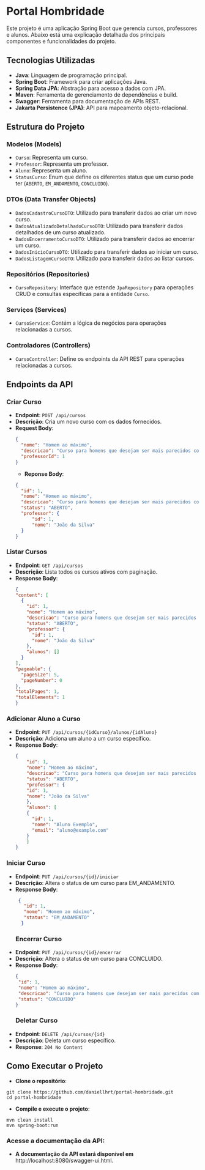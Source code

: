 # Portal Hombridade

Este projeto é uma aplicação Spring Boot que gerencia cursos, professores e alunos. Abaixo está uma explicação detalhada
dos principais componentes e funcionalidades do projeto.

## Tecnologias Utilizadas

- **Java**: Linguagem de programação principal.
- **Spring Boot**: Framework para criar aplicações Java.
- **Spring Data JPA**: Abstração para acesso a dados com JPA.
- **Maven**: Ferramenta de gerenciamento de dependências e build.
- **Swagger**: Ferramenta para documentação de APIs REST.
- **Jakarta Persistence (JPA)**: API para mapeamento objeto-relacional.

## Estrutura do Projeto

### Modelos (Models)

- `Curso`: Representa um curso.
- `Professor`: Representa um professor.
- `Aluno`: Representa um aluno.
- `StatusCurso`: Enum que define os diferentes status que um curso pode ter (`ABERTO`, `EM_ANDAMENTO`, `CONCLUIDO`).

### DTOs (Data Transfer Objects)

- `DadosCadastroCursoDTO`: Utilizado para transferir dados ao criar um novo curso.
- `DadosAtualizadoDetalhadoCursoDTO`: Utilizado para transferir dados detalhados de um curso atualizado.
- `DadosEncerramentoCursoDTO`: Utilizado para transferir dados ao encerrar um curso.
- `DadosInicioCursoDTO`: Utilizado para transferir dados ao iniciar um curso.
- `DadosListagemCursoDTO`: Utilizado para transferir dados ao listar cursos.

### Repositórios (Repositories)

- `CursoRepository`: Interface que estende `JpaRepository` para operações CRUD e consultas específicas para a
  entidade `Curso`.

### Serviços (Services)

- `CursoService`: Contém a lógica de negócios para operações relacionadas a cursos.

### Controladores (Controllers)

- `CursoController`: Define os endpoints da API REST para operações relacionadas a cursos.

## Endpoints da API

### Criar Curso

- **Endpoint**: `POST /api/cursos`
- **Descrição**: Cria um novo curso com os dados fornecidos.
- **Request Body**:
  ```json
  {
    "nome": "Homem ao máximo",
    "descricao": "Curso para homens que desejam ser mais parecidos com Jesus",
    "professorId": 1
  }
    ```
    - **Reponse Body**:
  ```json
  {
    "id": 1,
    "nome": "Homem ao máximo",
    "descricao": "Curso para homens que desejam ser mais parecidos com Jesus",
    "status": "ABERTO",
    "professor": {
        "id": 1,
        "nome": "João da Silva"
    }
  }
  ```

### Listar Cursos

- **Endpoint**: `GET /api/cursos`
- **Descrição**: Lista todos os cursos ativos com paginação.
- **Response Body**:
  ```json
  {
  "content": [
    {
      "id": 1,
      "nome": "Homem ao máximo",
      "descricao": "Curso para homens que desejam ser mais parecidos com Jesus",
      "status": "ABERTO",
      "professor": {
        "id": 1,
        "nome": "João da Silva"
      },
      "alunos": []
    }
  ],
  "pageable": {
    "pageSize": 5,
    "pageNumber": 0
  },
  "totalPages": 1,
  "totalElements": 1
  }
  ```

### Adicionar Aluno a Curso

- **Endpoint**: `PUT /api/cursos/{idCurso}/alunos/{idAluno}`
- **Descrição**: Adiciona um aluno a um curso específico.
- **Response Body**:
    ```json
    {
        "id": 1,
        "nome": "Homem ao máximo",
        "descricao": "Curso para homens que desejam ser mais parecidos com Jesus",
        "status": "ABERTO",
        "professor": {
        "id": 1,
        "nome": "João da Silva"
        },
        "alunos": [
        {
          "id": 1,
          "nome": "Aluno Exemplo",
          "email": "aluno@example.com"
        }
        ]
    }
    ```

### Iniciar Curso

- **Endpoint**: `PUT /api/cursos/{id}/iniciar`
- **Descrição**: Altera o status de um curso para EM_ANDAMENTO.
- **Response Body**:
   ```json
    {
      "id": 1,
      "nome": "Homem ao máximo",
      "status": "EM_ANDAMENTO"
     } 
  ```
  ### Encerrar Curso
- **Endpoint**: `PUT /api/cursos/{id}/encerrar`
- **Descrição**: Altera o status de um curso para CONCLUIDO.
- **Response Body**:
   ```json
  {
    "id": 1,
    "nome": "Homem ao máximo",
    "descricao": "Curso para homens que desejam ser mais parecidos com Jesus",
    "status": "CONCLUIDO"
  }
  ```
  ### Deletar Curso
- **Endpoint**: `DELETE /api/cursos/{id}`
- **Descrição**: Deleta um curso específico.
- **Response**: `204 No Content`

## Como Executar o Projeto

- **Clone o repositório**:

```console
git clone https://github.com/daniellhrt/portal-hombridade.git
cd portal-hombridade
```

- **Compile e execute o projeto**:

```console
mvn clean install
mvn spring-boot:run
```

### Acesse a documentação da API:

- **A documentação da API estará disponível em** http://localhost:8080/swagger-ui.html.
